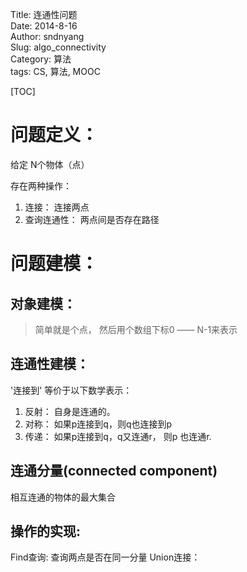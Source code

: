 ﻿Title: 连通性问题  
Date: 2014-8-16       
Author: sndnyang  
Slug: algo_connectivity   
Category: 算法  
tags: CS, 算法, MOOC	  

[TOC]

# 问题定义：
给定 N个物体（点）

存在两种操作：

1. 连接： 连接两点
2. 查询连通性： 两点间是否存在路径

# 问题建模：
## 对象建模：

> 简单就是个点， 然后用个数组下标0 —— N-1来表示

## 连通性建模：
'连接到' 等价于以下数学表示：

1. 反射： 自身是连通的。 
2. 对称： 如果p连接到q，则q也连接到p 
3. 传递： 如果p连接到q，q又连通r， 则p 也连通r.

## 连通分量(connected component)

相互连通的物体的最大集合

## 操作的实现:

Find查询: 查询两点是否在同一分量
Union连接：